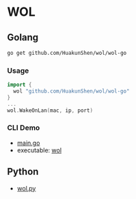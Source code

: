 # WOL

## Golang

```bash
go get github.com/HuakunShen/wol/wol-go
```

### Usage
```go
import {
  wol "github.com/HuakunShen/wol/wol-go"
}
...
wol.WakeOnLan(mac, ip, port)
```

### CLI Demo
- [main.go](./main.go)
- executable: [wol](./wol)

## Python

- [wol.py](./wol-py/wol.py)
